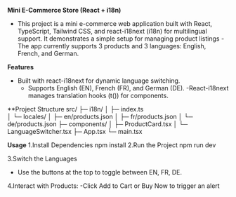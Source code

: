 **Mini E-Commerce Store (React + i18n)**
 - This project is a mini e-commerce web application built with React, TypeScript, Tailwind CSS, and react-i18next (i18n) for multilingual support. It demonstrates a simple setup for managing product listings
  -The app currently supports 3 products and 3 languages: English, French, and German.

**Features**
- Built with react-i18next for dynamic language switching.
  - Supports English (EN), French (FR), and German (DE).
-React-i18next manages translation hooks (t()) for components.

**Project Structure
src/
 ├─ i18n/
 │   ├─ index.ts         
 │   └─ locales/
 │       ├─ en/products.json
 │       ├─ fr/products.json
 │       └─ de/products.json
 ├─ components/
 │   ├─ ProductCard.tsx
 │   └─ LanguageSwitcher.tsx
 ├─ App.tsx
 └─ main.tsx

**Usage**
1.Install Dependencies
npm install
2.Run the Project
npm run dev

3.Switch the Languages
- Use the buttons at the top to toggle between EN, FR, DE.

4.Interact with Products:
-Click Add to Cart or Buy Now to trigger an alert
